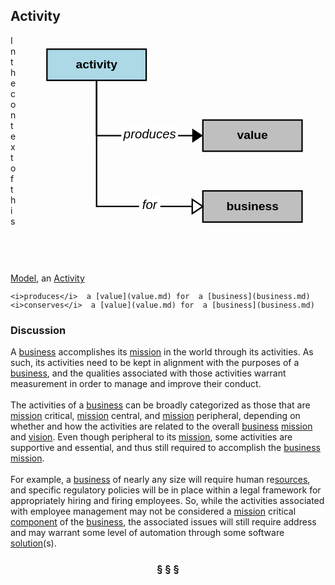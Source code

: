 ## Activity

<div  style="float: right; margin: 20px"><svg width="12cm" height="9cm" viewbox="10 8 350 300" xmlns="http://www.w3.org/2000/svg" xmlns:xlink="http://www.w3.org/1999/xlink"><a xlink:href="activity.html"><g><rect style="fill: #add8e6" width="140" height="44" x="10" y="10"/><rect style="fill: none; fill-opacity: 0; stroke-width: 2; stroke: #000000" width="140" height="44" x="10" y="10"/><text style="fill: #000000; text-anchor: middle; font-family: sans-serif; font-style: normal; font-weight: 700" font-size="17" x="80" y="37"><tspan x="80" y="37">activity</tspan></text></g></a><a xlink:href="value.html"><g><rect style="fill: #bfbfbf" width="140" height="44" x="230" y="110"/><rect style="fill: none; fill-opacity: 0; stroke-width: 2; stroke: #000000" width="140" height="44" x="230" y="110"/><text style="fill: #000000; text-anchor: middle; font-family: sans-serif; font-style: normal; font-weight: 700" font-size="17" x="300" y="137"><tspan x="300" y="137">value</tspan></text></g></a><a xlink:href="business.html"><g><rect style="fill: #bfbfbf" width="140" height="44" x="230" y="210"/><rect style="fill: none; fill-opacity: 0; stroke-width: 2; stroke: #000000" width="140" height="44" x="230" y="210"/><text style="fill: #000000; text-anchor: middle; font-family: sans-serif; font-style: normal; font-weight: 700" font-size="17" x="300" y="237"><tspan x="300" y="237">business</tspan></text></g></a><g><polyline style="fill: none; fill-opacity: 0; stroke-width: 2; stroke: #000000" points="230,132 80,132 80,54"/><polygon points="230,132 215,142 215,122" style="fill: #000000"/><g><rect style="fill: #ffffff" width="80" height="26" x="115" y="119"/><text style="fill: #000000; text-anchor: middle; font-family: sans-serif; font-style: italic; font-weight: normal" font-size="18" x="155" y="136"><tspan x="155" y="136">produces</tspan></text></g></g><g><polyline style="fill: none; fill-opacity: 0; stroke-width: 2; stroke: #000000" points="215,232 80,232 80,54"/><polygon points="230,232 215,242 215,222" style="fill: none; fill-opacity: 0; stroke-width: 2; stroke: #000000"/><g><rect style="fill: #ffffff" width="30" height="26" x="140" y="219"/><text style="fill: #000000; text-anchor: middle; font-family: sans-serif; font-style: italic; font-weight: normal" font-size="18" x="155" y="236"><tspan x="155" y="236">for</tspan></text></g></g></svg></div>

In the context of this [Model](model.md), an [Activity](activity.md)

```
<i>produces</i>  a [value](value.md) for  a [business](business.md)
<i>conserves</i>  a [value](value.md) for  a [business](business.md)
```

### Discussion

A [business](business.md) accomplishes its [mission](mission.md) in the world through its activities.
As such, its activities need to be kept in alignment with the purposes of a [business](business.md), and the
qualities associated with those activities warrant measurement in order to manage and improve their conduct.<br/><br/>The activities of a [business](business.md) can be broadly categorized as those that are [mission](mission.md) critical, [mission](mission.md) central,
and [mission](mission.md) peripheral, depending on whether and how the activities are related to the overall [business](business.md) [mission](mission.md) and [vision](vision.md).
Even though peripheral to its [mission](mission.md), some activities are supportive and essential, and thus still required to
accomplish the [business](business.md) [mission](mission.md).<br/><br/>For example, a [business](business.md) of nearly any size will require human re[sources](source.md), and specific regulatory policies
will be in place within a legal framework for appropriately hiring and firing employees.
So, while the activities associated with employee management may not be considered a [mission](mission.md) critical [component](component.md)
of the [business](business.md), the associated issues will still require address and may warrant some level of automation
through some software [solution](solution.md)(s).


<h3 align="center"><b>&sect; &sect; &sect;</b></h3>
